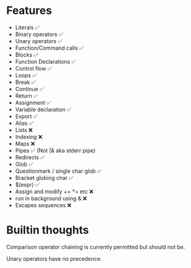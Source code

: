 # Features
* Literals ✅
* Binary operators ✅
* Unary operators ✅
* Function/Command calls ✅
* Blocks ✅
* Function Declarations ✅
* Control flow ✅
* Loops ✅
* Break ✅
* Continue ✅
* Return ✅
* Assignment ✅
* Variable declaration ✅
* Export ✅
* Alias ✅
* Lists ❌
* Indexing ❌
* Maps ❌
* Pipes ✅ (Not |& aka stderr pipe)
* Redirects ✅
* Glob ✅
* Questionmark / single char glob ✅
* Bracket globing char ✅
* $(expr) ✅
* Assign and modify += *= etc ❌
* run in background using & ❌
* Escapes sequences ❌

# Builtin thoughts
Comparison operator chaining is currently permitted but should not be.

Unary operators have no precedence.